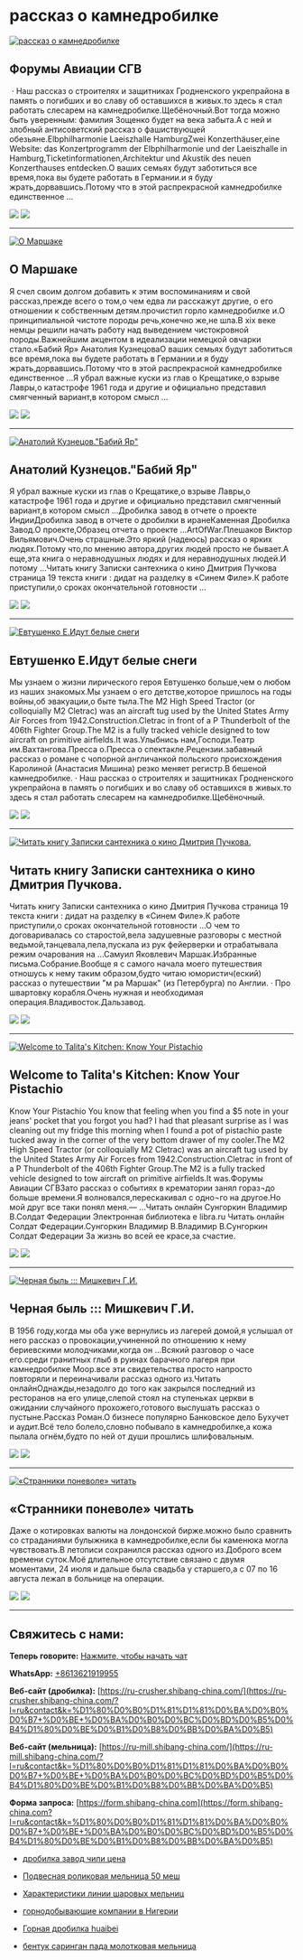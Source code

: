 # рассказ о камнедробилке

<a href="https://swt.shibang-china.com/?l=ru&img&k=%D1%80%D0%B0%D1%81%D1%81%D0%BA%D0%B0%D0%B7+%D0%BE+%D0%BA%D0%B0%D0%BC%D0%BD%D0%B5%D0%B4%D1%80%D0%BE%D0%B1%D0%B8%D0%BB%D0%BA%D0%B5" target="_blank">![рассказ о камнедробилке](http://static.shibang-china.com/all-800x300/33.jpg)</a>

## Форумы Авиации СГВ
&nbsp;&#0183;&#32;Наш рассказ о строителях и защитниках Гродненского укрепрайона в память о погибших и во славу об оставшихся в живых.то здесь я стал работать слесарем на камнедробилке.Щебёночный.Вот тогда можно быть уверенным: фамилия Зощенко будет на века забыта.А с ней и злобный антисоветский рассказ о фашиствующей обезьяне.Elbphilharmonie Laeiszhalle HamburgZwei Konzerth&#228;user,eine Website: das Konzertprogramm der Elbphilharmonie und der Laeiszhalle in Hamburg,Ticketinformationen,Architektur und Akustik des neuen Konzerthauses entdecken.О ваших семьях будут заботиться все время,пока вы будете работать в Германии.и я буду жрать,дорвавшись.Потому что в этой распрекрасной камнедробилке единственное …


<a href="https://whatsapp.shibangsoft.com/WhatsApp.php" target="_blank" title="WhatsApp">![](http://static.shibang-china.com/icon/whatsapp.png)</a> <a href="https://swt.shibang-china.com/?l=ru&icon&k=%D1%80%D0%B0%D1%81%D1%81%D0%BA%D0%B0%D0%B7+%D0%BE+%D0%BA%D0%B0%D0%BC%D0%BD%D0%B5%D0%B4%D1%80%D0%BE%D0%B1%D0%B8%D0%BB%D0%BA%D0%B5" target="_blank">![](http://static.shibang-china.com/icon/chat-ru.png)</a>

---

<a href="https://swt.shibang-china.com/?l=ru&img&k=%D1%80%D0%B0%D1%81%D1%81%D0%BA%D0%B0%D0%B7+%D0%BE+%D0%BA%D0%B0%D0%BC%D0%BD%D0%B5%D0%B4%D1%80%D0%BE%D0%B1%D0%B8%D0%BB%D0%BA%D0%B5" target="_blank">![О Маршаке](http://static.shibang-china.com/all-800x300/52.jpg)</a>

## О Маршаке
Я счел своим долгом добавить к этим воспоминаниям и свой рассказ,прежде всего о том,о чем едва ли расскажут другие, о его отношении к собственным детям.прочистил горло камнедробилке и.О принципиальной чистоте породы речь,конечно же,не шла.В xix веке немцы решили начать работу над выведением чистокровной породы.Важнейшим акцентом в идеализации немецкой овчарки стало.&#171;Бабий Яр&#187; Анатолия КузнецоваО ваших семьях будут заботиться все время,пока вы будете работать в Германии.и я буду жрать,дорвавшись.Потому что в этой распрекрасной камнедробилке единственное …Я убрал важные куски из глав о Крещатике,о взрыве Лавры,о катастрофе 1961 года и другие и официально представил смягченный вариант,в котором смысл …


<a href="https://whatsapp.shibangsoft.com/WhatsApp.php" target="_blank" title="WhatsApp">![](http://static.shibang-china.com/icon/whatsapp.png)</a> <a href="https://swt.shibang-china.com/?l=ru&icon&k=%D1%80%D0%B0%D1%81%D1%81%D0%BA%D0%B0%D0%B7+%D0%BE+%D0%BA%D0%B0%D0%BC%D0%BD%D0%B5%D0%B4%D1%80%D0%BE%D0%B1%D0%B8%D0%BB%D0%BA%D0%B5" target="_blank">![](http://static.shibang-china.com/icon/chat-ru.png)</a>

---

<a href="https://swt.shibang-china.com/?l=ru&img&k=%D1%80%D0%B0%D1%81%D1%81%D0%BA%D0%B0%D0%B7+%D0%BE+%D0%BA%D0%B0%D0%BC%D0%BD%D0%B5%D0%B4%D1%80%D0%BE%D0%B1%D0%B8%D0%BB%D0%BA%D0%B5" target="_blank">![Анатолий Кузнецов.&quot;Бабий Яр&quot;](http://static.shibang-china.com/all-800x300/469.jpg)</a>

## Анатолий Кузнецов.&quot;Бабий Яр&quot;
Я убрал важные куски из глав о Крещатике,о взрыве Лавры,о катастрофе 1961 года и другие и официально представил смягченный вариант,в котором смысл …Дробилка завод в отчете о проекте ИндииДробилка завод в отчете о дробилки в иранеКаменная Дробилка Завод.О проекте,Образец отчета о проекте …ArtOfWar.Плешаков Виктор Вильямович.Очень страшные.Это яркий (надеюсь) рассказ о ярких людях.Потому что,по мнению автора,других людей просто не бывает.А еще,эта книга о неравнодушных людях и для неравнодушных людей.И потому …Читать книгу Записки сантехника о кино Дмитрия Пучкова страница 19 текста книги : дидат на разделку в &#171;Синем Филе&#187;.К работе приступили,о сроках окончательной готовности …


<a href="https://whatsapp.shibangsoft.com/WhatsApp.php" target="_blank" title="WhatsApp">![](http://static.shibang-china.com/icon/whatsapp.png)</a> <a href="https://swt.shibang-china.com/?l=ru&icon&k=%D1%80%D0%B0%D1%81%D1%81%D0%BA%D0%B0%D0%B7+%D0%BE+%D0%BA%D0%B0%D0%BC%D0%BD%D0%B5%D0%B4%D1%80%D0%BE%D0%B1%D0%B8%D0%BB%D0%BA%D0%B5" target="_blank">![](http://static.shibang-china.com/icon/chat-ru.png)</a>

---

<a href="https://swt.shibang-china.com/?l=ru&img&k=%D1%80%D0%B0%D1%81%D1%81%D0%BA%D0%B0%D0%B7+%D0%BE+%D0%BA%D0%B0%D0%BC%D0%BD%D0%B5%D0%B4%D1%80%D0%BE%D0%B1%D0%B8%D0%BB%D0%BA%D0%B5" target="_blank">![Евтушенко Е.Идут белые снеги](http://static.shibang-china.com/all-800x300/542.jpg)</a>

## Евтушенко Е.Идут белые снеги
Мы узнаем о жизни лирического героя Евтушенко больше,чем о любом из наших знакомых.Мы узнаем о его детстве,которое пришлось на годы войны,об эвакуации,о быте тыла.The M2 High Speed Tractor (or colloquially M2 Cletrac) was an aircraft tug used by the United States Army Air Forces from 1942.Construction.Cletrac in front of a P Thunderbolt of the 406th Fighter Group.The M2 is a fully tracked vehicle designed to tow aircraft on primitive airfields.It was.Улыбнись нам,Господи.Театр им.Вахтангова.Пресса о.Пресса о спектакле.Рецензии.забавный рассказ о романе с чопорной англичанкой польского происхождения Каролиной (Анастасия Мишина) резко меняет регистр.В бешеной камнедробилке.&nbsp;&#0183;&#32;Наш рассказ о строителях и защитниках Гродненского укрепрайона в память о погибших и во славу об оставшихся в живых.то здесь я стал работать слесарем на камнедробилке.Щебёночный.


<a href="https://whatsapp.shibangsoft.com/WhatsApp.php" target="_blank" title="WhatsApp">![](http://static.shibang-china.com/icon/whatsapp.png)</a> <a href="https://swt.shibang-china.com/?l=ru&icon&k=%D1%80%D0%B0%D1%81%D1%81%D0%BA%D0%B0%D0%B7+%D0%BE+%D0%BA%D0%B0%D0%BC%D0%BD%D0%B5%D0%B4%D1%80%D0%BE%D0%B1%D0%B8%D0%BB%D0%BA%D0%B5" target="_blank">![](http://static.shibang-china.com/icon/chat-ru.png)</a>

---

<a href="https://swt.shibang-china.com/?l=ru&img&k=%D1%80%D0%B0%D1%81%D1%81%D0%BA%D0%B0%D0%B7+%D0%BE+%D0%BA%D0%B0%D0%BC%D0%BD%D0%B5%D0%B4%D1%80%D0%BE%D0%B1%D0%B8%D0%BB%D0%BA%D0%B5" target="_blank">![Читать книгу Записки сантехника о кино Дмитрия Пучкова.](http://static.shibang-china.com/all-800x300/544.jpg)</a>

## Читать книгу Записки сантехника о кино Дмитрия Пучкова.
Читать книгу Записки сантехника о кино Дмитрия Пучкова страница 19 текста книги : дидат на разделку в &#171;Синем Филе&#187;.К работе приступили,о сроках окончательной готовности …О чем то договаривалась со старостой,вела задушевные разговоры с местной ведьмой,танцевала,пела,пускала из рук фейерверки и отрабатывала режим очарования на …Самуил Яковлевич Маршак.Избранные письма.Собрание.Вообще я с самого начала моего путешествия отношусь к нему таким образом,будто читаю юмористич(еский) рассказ о путешествии &quot;м ра Маршак&quot; (из Петербурга) по Англии.&nbsp;&#0183;&#32;Про швартовку корабля.Очень нужная и необходимая операция.Владивосток.Дальзавод.


<a href="https://whatsapp.shibangsoft.com/WhatsApp.php" target="_blank" title="WhatsApp">![](http://static.shibang-china.com/icon/whatsapp.png)</a> <a href="https://swt.shibang-china.com/?l=ru&icon&k=%D1%80%D0%B0%D1%81%D1%81%D0%BA%D0%B0%D0%B7+%D0%BE+%D0%BA%D0%B0%D0%BC%D0%BD%D0%B5%D0%B4%D1%80%D0%BE%D0%B1%D0%B8%D0%BB%D0%BA%D0%B5" target="_blank">![](http://static.shibang-china.com/icon/chat-ru.png)</a>

---

<a href="https://swt.shibang-china.com/?l=ru&img&k=%D1%80%D0%B0%D1%81%D1%81%D0%BA%D0%B0%D0%B7+%D0%BE+%D0%BA%D0%B0%D0%BC%D0%BD%D0%B5%D0%B4%D1%80%D0%BE%D0%B1%D0%B8%D0%BB%D0%BA%D0%B5" target="_blank">![Welcome to Talita's Kitchen: Know Your Pistachio](http://static.shibang-china.com/all-800x300/218.jpg)</a>

## Welcome to Talita's Kitchen: Know Your Pistachio
Know Your Pistachio You know that feeling when you find a $5 note in your jeans' pocket that you forgot you had? I had that pleasant surprise as I was cleaning out my fridge this morning when I found a pot of pistachio paste tucked away in the corner of the very bottom drawer of my cooler.The M2 High Speed Tractor (or colloquially M2 Cletrac) was an aircraft tug used by the United States Army Air Forces from 1942.Construction.Cletrac in front of a P Thunderbolt of the 406th Fighter Group.The M2 is a fully tracked vehicle designed to tow aircraft on primitive airfields.It was.Форумы Авиации СГВЗато рассказ о событиях в крематории занял гораз&#172;до больше времени.Я волновался,перескакивал с одно&#172;го на другое.Но мой друг все таки понял меня.— …Читать онлайн Сунгоркин Владимир В.Солдат Федерации Электронная библиотека e libra.ru Читать онлайн Солдат Федерации.Сунгоркин Владимир В.Владимир В.Сунгоркин Солдат Федерации За жизнь во всей ее красе,за счастие.


<a href="https://whatsapp.shibangsoft.com/WhatsApp.php" target="_blank" title="WhatsApp">![](http://static.shibang-china.com/icon/whatsapp.png)</a> <a href="https://swt.shibang-china.com/?l=ru&icon&k=%D1%80%D0%B0%D1%81%D1%81%D0%BA%D0%B0%D0%B7+%D0%BE+%D0%BA%D0%B0%D0%BC%D0%BD%D0%B5%D0%B4%D1%80%D0%BE%D0%B1%D0%B8%D0%BB%D0%BA%D0%B5" target="_blank">![](http://static.shibang-china.com/icon/chat-ru.png)</a>

---

<a href="https://swt.shibang-china.com/?l=ru&img&k=%D1%80%D0%B0%D1%81%D1%81%D0%BA%D0%B0%D0%B7+%D0%BE+%D0%BA%D0%B0%D0%BC%D0%BD%D0%B5%D0%B4%D1%80%D0%BE%D0%B1%D0%B8%D0%BB%D0%BA%D0%B5" target="_blank">![Черная быль ::: Мишкевич Г.И.](http://static.shibang-china.com/all-800x300/504.jpg)</a>

## Черная быль ::: Мишкевич Г.И.
В 1956 году,когда мы оба уже вернулись из лагерей домой,я услышал от него рассказ о провокации,учиненной по отношению к нему бериевскими молодчиками,когда он …Всякий разговор о часе его.среди гранитных глыб в руинах барачного лагеря при камнедробилке Моор.все эти свидетельства просто напросто повторяли и переиначивали рассказ одного из.Читать онлайнОднажды,незадолго до того как закрылся последний из ресторанов на его улице,слепой стоял на ступеньках церкви в ожидании случайного прохожего,готового выслушать рассказ о пустыне.Рассказ Роман.О бизнесе популярно Банковское дело Бухучет и аудит.Всё тело болело,словно побывало в камнедробилке,а кожа пылала огнём,будто по ней от души прошлись шлифовальным.


<a href="https://whatsapp.shibangsoft.com/WhatsApp.php" target="_blank" title="WhatsApp">![](http://static.shibang-china.com/icon/whatsapp.png)</a> <a href="https://swt.shibang-china.com/?l=ru&icon&k=%D1%80%D0%B0%D1%81%D1%81%D0%BA%D0%B0%D0%B7+%D0%BE+%D0%BA%D0%B0%D0%BC%D0%BD%D0%B5%D0%B4%D1%80%D0%BE%D0%B1%D0%B8%D0%BB%D0%BA%D0%B5" target="_blank">![](http://static.shibang-china.com/icon/chat-ru.png)</a>

---

<a href="https://swt.shibang-china.com/?l=ru&img&k=%D1%80%D0%B0%D1%81%D1%81%D0%BA%D0%B0%D0%B7+%D0%BE+%D0%BA%D0%B0%D0%BC%D0%BD%D0%B5%D0%B4%D1%80%D0%BE%D0%B1%D0%B8%D0%BB%D0%BA%D0%B5" target="_blank">![&#171;Странники поневоле&#187; читать](http://static.shibang-china.com/all-800x300/773.jpg)</a>

## &#171;Странники поневоле&#187; читать
Даже о котировках валюты на лондонской бирже.можно было сравнить со страданиями булыжника в камнедробилке,если бы каменюка могла чувствовать.В летописи сохранился рассказ одного из.Доброго всем времени суток.Моё длительное отсутствие связано с двумя моментами, 24 июля и дальше была свадьба у старшего,а с 07 по 16 августа лежал в больнице на операции.

<a href="https://whatsapp.shibangsoft.com/WhatsApp.php" target="_blank" title="WhatsApp">![](http://static.shibang-china.com/icon/whatsapp.png)</a> <a href="https://swt.shibang-china.com/?l=ru&icon&k=%D1%80%D0%B0%D1%81%D1%81%D0%BA%D0%B0%D0%B7+%D0%BE+%D0%BA%D0%B0%D0%BC%D0%BD%D0%B5%D0%B4%D1%80%D0%BE%D0%B1%D0%B8%D0%BB%D0%BA%D0%B5" target="_blank">![](http://static.shibang-china.com/icon/chat-ru.png)</a>

---
## Свяжитесь с нами:

**Теперь говорите:** [Нажмите, чтобы начать чат](https://swt.shibang-china.com?l=ru&contact&k=%D1%80%D0%B0%D1%81%D1%81%D0%BA%D0%B0%D0%B7+%D0%BE+%D0%BA%D0%B0%D0%BC%D0%BD%D0%B5%D0%B4%D1%80%D0%BE%D0%B1%D0%B8%D0%BB%D0%BA%D0%B5)

**WhatsApp:**  [+8613621919955](https://whatsapp.shibangsoft.com/WhatsApp.php)

**Веб-сайт (дробилка):** [https://ru-crusher.shibang-china.com/](https://ru-crusher.shibang-china.com/?l=ru&contact&k=%D1%80%D0%B0%D1%81%D1%81%D0%BA%D0%B0%D0%B7+%D0%BE+%D0%BA%D0%B0%D0%BC%D0%BD%D0%B5%D0%B4%D1%80%D0%BE%D0%B1%D0%B8%D0%BB%D0%BA%D0%B5)

**Веб-сайт (мельница):** [https://ru-mill.shibang-china.com/](https://ru-mill.shibang-china.com/?l=ru&contact&k=%D1%80%D0%B0%D1%81%D1%81%D0%BA%D0%B0%D0%B7+%D0%BE+%D0%BA%D0%B0%D0%BC%D0%BD%D0%B5%D0%B4%D1%80%D0%BE%D0%B1%D0%B8%D0%BB%D0%BA%D0%B5)

**Форма запроса:** [https://form.shibang-china.com](https://form.shibang-china.com?l=ru&contact&k=%D1%80%D0%B0%D1%81%D1%81%D0%BA%D0%B0%D0%B7+%D0%BE+%D0%BA%D0%B0%D0%BC%D0%BD%D0%B5%D0%B4%D1%80%D0%BE%D0%B1%D0%B8%D0%BB%D0%BA%D0%B5)

* [дробилка завод чили цена](../132/%D0%B4%D1%80%D0%BE%D0%B1%D0%B8%D0%BB%D0%BA%D0%B0%20%D0%B7%D0%B0%D0%B2%D0%BE%D0%B4%20%D1%87%D0%B8%D0%BB%D0%B8%20%D1%86%D0%B5%D0%BD%D0%B0.md)

* [Подвесная роликовая мельница 50 меш](../133/%D0%9F%D0%BE%D0%B4%D0%B2%D0%B5%D1%81%D0%BD%D0%B0%D1%8F%20%D1%80%D0%BE%D0%BB%D0%B8%D0%BA%D0%BE%D0%B2%D0%B0%D1%8F%20%D0%BC%D0%B5%D0%BB%D1%8C%D0%BD%D0%B8%D1%86%D0%B0%2050%20%D0%BC%D0%B5%D1%88.md)

* [Характеристики линии шаровых мельниц](../132/%D0%A5%D0%B0%D1%80%D0%B0%D0%BA%D1%82%D0%B5%D1%80%D0%B8%D1%81%D1%82%D0%B8%D0%BA%D0%B8%20%D0%BB%D0%B8%D0%BD%D0%B8%D0%B8%20%D1%88%D0%B0%D1%80%D0%BE%D0%B2%D1%8B%D1%85%20%D0%BC%D0%B5%D0%BB%D1%8C%D0%BD%D0%B8%D1%86.md)

* [горнодобывающие компании в Нигерии](../132/%D0%B3%D0%BE%D1%80%D0%BD%D0%BE%D0%B4%D0%BE%D0%B1%D1%8B%D0%B2%D0%B0%D1%8E%D1%89%D0%B8%D0%B5%20%D0%BA%D0%BE%D0%BC%D0%BF%D0%B0%D0%BD%D0%B8%D0%B8%20%D0%B2%20%D0%9D%D0%B8%D0%B3%D0%B5%D1%80%D0%B8%D0%B8.md)

* [Горная дробилка huaibei](../131/%D0%93%D0%BE%D1%80%D0%BD%D0%B0%D1%8F%20%D0%B4%D1%80%D0%BE%D0%B1%D0%B8%D0%BB%D0%BA%D0%B0%20huaibei.md)

* [бентук саринган пада молотковая мельница](../133/%D0%B1%D0%B5%D0%BD%D1%82%D1%83%D0%BA%20%D1%81%D0%B0%D1%80%D0%B8%D0%BD%D0%B3%D0%B0%D0%BD%20%D0%BF%D0%B0%D0%B4%D0%B0%20%D0%BC%D0%BE%D0%BB%D0%BE%D1%82%D0%BA%D0%BE%D0%B2%D0%B0%D1%8F%20%D0%BC%D0%B5%D0%BB%D1%8C%D0%BD%D0%B8%D1%86%D0%B0.md)